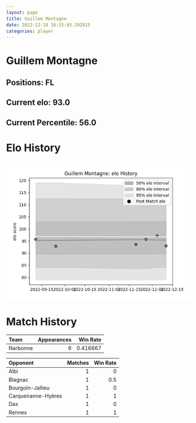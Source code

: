 ```yaml
---  
layout: page  
title: Guillem Montagne  
date: 2022-12-18 16:25:03.292815  
categories: player  
---
```

# Guillem Montagne

## Positions: FL

## Current elo: 93.0

## Current Percentile: 56.0

# Elo History


![elo history](history_GuillemMontagne.png)
# Match History


| Team     |   Appearances |   Win Rate |
|:---------|--------------:|-----------:|
| Narbonne |             6 |   0.416667 |

| Opponent            |   Matches |   Win Rate |
|:--------------------|----------:|-----------:|
| Albi                |         1 |        0   |
| Blagnac             |         1 |        0.5 |
| Bourgoin-Jallieu    |         1 |        0   |
| Carqueiranne-Hyères |         1 |        1   |
| Dax                 |         1 |        0   |
| Rennes              |         1 |        1   |